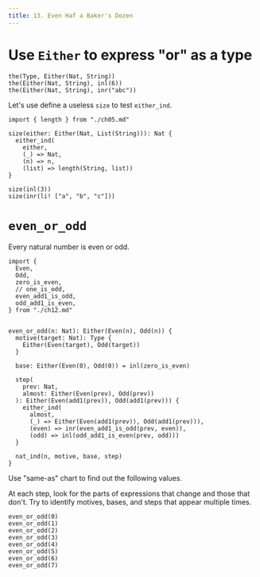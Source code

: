 ```yaml
---
title: 13. Even Haf a Baker's Dozen
---
```


# Use `Either` to express "or" as a type

``` cicada
the(Type, Either(Nat, String))
the(Either(Nat, String), inl(6))
the(Either(Nat, String), inr("abc"))
```

Let's use define a useless `size` to test `either_ind`.

``` cicada
import { length } from "./ch05.md"

size(either: Either(Nat, List(String))): Nat {
  either_ind(
    either,
    (_) => Nat,
    (n) => n,
    (list) => length(String, list))
}

size(inl(3))
size(inr(li! ["a", "b", "c"]))
```

# `even_or_odd`

Every natural number is even or odd.

``` cicada
import {
  Even,
  Odd,
  zero_is_even,
  // one_is_odd,
  even_add1_is_odd,
  odd_add1_is_even,
} from "./ch12.md"


even_or_odd(n: Nat): Either(Even(n), Odd(n)) {
  motive(target: Nat): Type {
    Either(Even(target), Odd(target))
  }

  base: Either(Even(0), Odd(0)) = inl(zero_is_even)

  step(
    prev: Nat,
    almost: Either(Even(prev), Odd(prev))
  ): Either(Even(add1(prev)), Odd(add1(prev))) {
    either_ind(
      almost,
      (_) => Either(Even(add1(prev)), Odd(add1(prev))),
      (even) => inr(even_add1_is_odd(prev, even)),
      (odd) => inl(odd_add1_is_even(prev, odd)))
  }

  nat_ind(n, motive, base, step)
}
```

Use "same-as" chart to find out the following values.

At each step, look for the parts of expressions that change and those that don't.
Try to identify motives, bases, and steps that appear multiple times.

``` cicada
even_or_odd(0)
even_or_odd(1)
even_or_odd(2)
even_or_odd(3)
even_or_odd(4)
even_or_odd(5)
even_or_odd(6)
even_or_odd(7)
```
